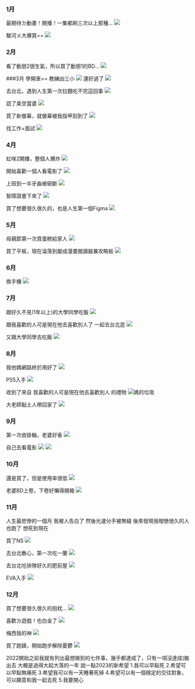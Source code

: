 ### 1月
最期待ㄉ動畫！開播！一集都刷三次以上那種...
![](https://i.imgur.com/iX3hs7X.png)

駿河ㄨ大爆買==
![](https://i.imgur.com/3dKxUR0.png)

### 2月
看了動朋2很生氣，所以買了動朋1的BD...
![](https://i.imgur.com/mbQ5UxL.png)

###3月
學開車== 教練凶三小
![](https://i.imgur.com/hu0yibG.png)
還好過了
![](https://i.imgur.com/cpEnsUU.png)

去台北，遇到人生第一次拉麵吃不完這回事
![](https://i.imgur.com/MRfoMxV.png)

認了美空當婆
![](https://i.imgur.com/1DstJzQ.png)

買了新螢幕，就螢幕被我指甲刮到了
![](https://i.imgur.com/ZiNSNdP.png)

找工作+面試
![](https://i.imgur.com/ZSY508X.png)

### 4月
虹咲2開播，整個人爆炸
![](https://i.imgur.com/yZnZRvD.png)

開始喜歡一個人看電影了
![](https://i.imgur.com/BEPplm6.png)

上班到一半牙齒被砸斷
![](https://i.imgur.com/ppBUJbv.png)

智障證書下來了
![](https://i.imgur.com/Ocd6T0t.png)

買了想要很久很久的，也是人生第一個Figma
![](https://i.imgur.com/NyaLEdh.png)

### 5月
母親節第一次買蛋糕給家人
![](https://i.imgur.com/kYmsNgP.png)

買了平板，現在淪落到變成漫畫閱讀器兼攻略板
![](https://i.imgur.com/QTLto7y.png)

### 6月
換手機
![](https://i.imgur.com/zoMlhUX.png)

### 7月
跟好久不見(1年以上)的大學同學吃飯
![](https://i.imgur.com/GCJaGOP.png)

跟我喜歡的人可是現在他去喜歡別人了 一起去台北逛
![](https://i.imgur.com/REcNb6Z.jpg)

又跟大學同學去吃飯
![](https://i.imgur.com/wkyv3iB.png)

### 8月
我他媽網路終於用好了
![](https://i.imgur.com/KVnk6CJ.png)

PS5入手
![](https://i.imgur.com/P9bE70I.png)

收到了來自 我喜歡的人可是現在他去喜歡別人 的禮物
![媽的垃圾](https://i.imgur.com/V7OqsPi.png)

大老師黏土人帶回家了
![](https://i.imgur.com/ESHCG0B.png)

### 9月
第一次收掛軸，老婆好香
![](https://i.imgur.com/FlddQoX.png)

自己去看電影
![](https://i.imgur.com/eTcw6Nl.png)
![](https://i.imgur.com/LhCaA8x.png)

### 10月
還是買了，但是使用率很低
![](https://i.imgur.com/HBMOkUW.png)

老婆BD上卷，下卷好懶得開箱
![](https://i.imgur.com/YytwwwY.jpg)

### 11月
人生最悲慘的一個月
我被人告白了
然後光速分手被無縫
後來發現我暗戀很久的人也跑了
想死到現在

買了NS
![](https://i.imgur.com/5dB8LH2.png)

去台北散心，第一次吃一蘭
![](https://i.imgur.com/QEz27zZ.png)

去台北吃排隊好久的肥前屋
![](https://i.imgur.com/LrilznM.png)

EVA入手
![](https://i.imgur.com/R2QqxmL.png)

### 12月
買了想要很久很久的抱枕...
![](https://i.imgur.com/MZazfrN.png)

喜歡ㄉ遊戲！也白金了
![](https://i.imgur.com/IntsI1I.png)

梅西我的神
![](https://i.imgur.com/f5jSxez.png)

買了跑錶，開始跑步解除憂鬱
![](https://i.imgur.com/JtrZuSz.png)

2022開始之前我就有列出最想做到的七件事，幾乎都達成了，只有一項沒達成(搬出去
大概是過得大起大落的一年
說一點2023的新希望
1.我可以早點死
2.希望可以早點無痛死
3.希望我可以有一天睡著死掉
4.希望可以有一個穩定的交往對象，可以願意和我一起去死
5.我要開心
<!-- ##{"timestamp":1672459200}## -->
